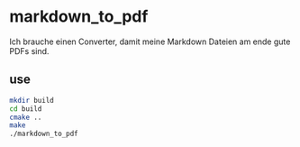 # markdown_to_pdf
Ich brauche einen Converter, damit meine Markdown Dateien am ende gute PDFs sind.

## use
```bash
mkdir build
cd build
cmake ..
make
./markdown_to_pdf
```
